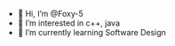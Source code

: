 - 👋 Hi, I’m @Foxy-5
- 👀 I’m interested in c++, java
- 🌱 I’m currently learning Software Design

<!---
Foxy-5/Foxy-5 is a ✨ special ✨ repository because its `README.md` (this file) appears on your GitHub profile.
You can click the Preview link to take a look at your changes.
--->
